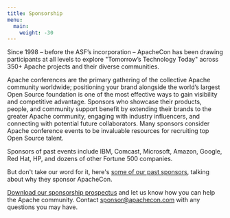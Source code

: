 ```yaml
---
title: Sponsorship
menu:
  main:
    weight: -30
---
```


Since 1998 – before the ASF’s incorporation – ApacheCon has been drawing participants at all levels to explore "Tomorrow’s Technology Today" across 350+ Apache projects and their diverse communities.

Apache conferences are the primary gathering of the collective Apache community worldwide; positioning your brand alongside the world’s largest Open Source foundation is one of the most effective ways to gain visibility and competitive advantage. Sponsors who showcase their products, people, and community support benefit by extending their brands to the greater Apache community, engaging with industry influencers, and connecting with potential future collaborators. Many sponsors consider Apache conference events to be invaluable resources for recruiting top Open Source talent.

Sponsors of past events include IBM, Comcast, Microsoft, Amazon, Google, Red Hat, HP, and dozens of other Fortune 500 companies.

But don't take our word for it, here's [some of our past sponsors](https://feathercast.apache.org/2016/05/09/why-did-you-sponsor-apachebigdata/), talking about why they sponsor ApacheCon.

[Download our sponsorship prospectus](https://www.apachecon.com/acasia2022/2022_ApacheCon_Asia_prospectus.pdf) and let us know how you can help the Apache community. Contact sponsor@apachecon.com with any questions you may have.
